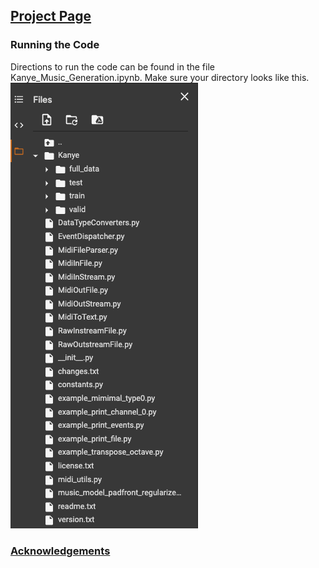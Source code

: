 ## [Project Page](https://v4lakers.github.io/kanyeWestMusicGeneration/)

### Running the Code
Directions to run the code can be found in the file Kanye_Music_Generation.ipynb. Make sure your directory looks like
this. 
![Test Image 1](images/direc.png)

### [Acknowledgements](https://docs.google.com/document/d/1mv6ZL3bcY1lyZmkU2nr1XybpBQhd2-bzV8YrhheQuNs/edit)



